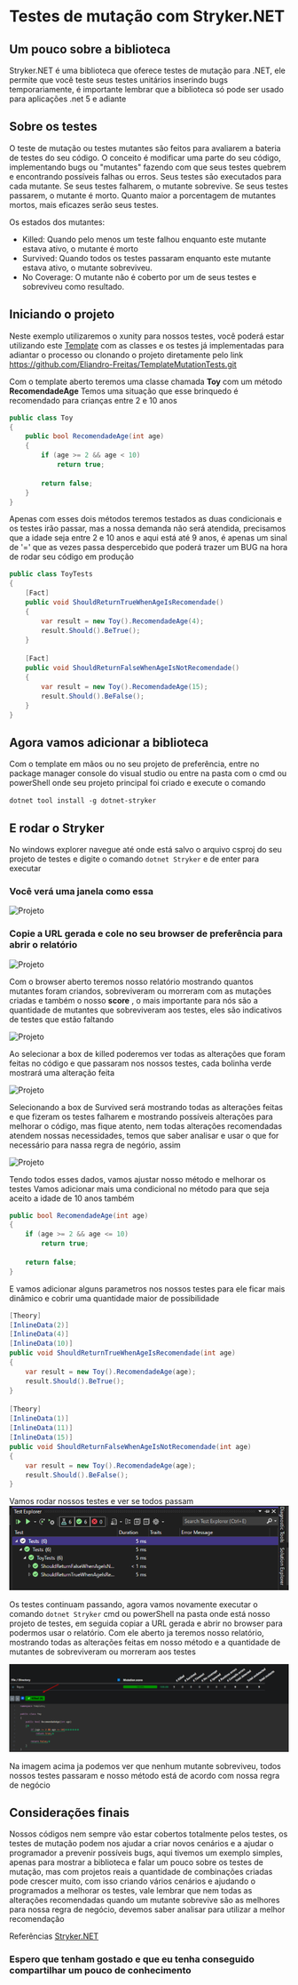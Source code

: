 # Testes de mutação com Stryker.NET

Um pouco sobre a biblioteca
----
Stryker.NET é uma biblioteca que oferece testes de mutação para .NET, ele permite que você teste seus testes unitários inserindo bugs temporariamente, é importante lembrar que a biblioteca só pode ser usado para aplicações .net 5 e adiante

Sobre os testes
----
O teste de mutação ou testes mutantes são feitos para avaliarem a bateria de testes do seu código. O conceito é modificar uma parte do seu código, implementando bugs ou "mutantes" fazendo com que seus testes quebrem e encontrando possíveis falhas ou erros. Seus testes são executados para cada mutante. Se seus testes falharem, o mutante sobrevive. Se seus testes passarem, o mutante é morto. Quanto maior a porcentagem de mutantes mortos, mais eficazes serão seus testes.

Os estados dos mutantes:
* Killed: Quando pelo menos um teste falhou enquanto este mutante estava ativo, o mutante é morto
* Survived: Quando todos os testes passaram enquanto este mutante estava ativo, o mutante sobreviveu.
* No Coverage: O mutante não é coberto por um de seus testes e sobreviveu como resultado. 

Iniciando o projeto
----
Neste exemplo utilizaremos o xunity para nossos testes, você poderá estar utilizando este [Template](https://github.com/Eliandro-Freitas/TemplateMutationTests.git) com as classes e os testes já implementadas para adiantar o processo ou clonando o projeto diretamente pelo link https://github.com/Eliandro-Freitas/TemplateMutationTests.git

Com o template aberto teremos uma classe chamada **Toy** com um método **RecomendadeAge** 
Temos uma situação que esse brinquedo é recomendado para crianças entre 2 e 10 anos
```csharp
public class Toy
{
    public bool RecomendadeAge(int age)
    {
        if (age >= 2 && age < 10)
            return true;

        return false;
    }
}
```

Apenas com esses dois métodos teremos testados as duas condicionais e os testes irão passar, mas a nossa demanda não será atendida, precisamos que a idade seja entre 2 e 10 anos e aqui está até 9 anos, é apenas um sinal  de '=' que as vezes passa despercebido que poderá trazer um BUG na hora de rodar seu código em produção
```csharp
public class ToyTests
{
    [Fact]
    public void ShouldReturnTrueWhenAgeIsRecomendade()
    {
        var result = new Toy().RecomendadeAge(4);
        result.Should().BeTrue();
    }

    [Fact]
    public void ShouldReturnFalseWhenAgeIsNotRecomendade()
    {
        var result = new Toy().RecomendadeAge(15);
        result.Should().BeFalse();
    }
}
```

Agora vamos adicionar a biblioteca
----
Com o template em mãos ou no seu projeto de preferência, entre no package manager console do visual studio ou entre na pasta com o cmd ou powerShell onde seu projeto principal foi criado e execute o comando

```dotnet tool install -g dotnet-stryker```

E rodar o Stryker
----
No windows explorer navegue até onde está salvo o arquivo csproj do seu projeto de testes e digite o comando ```dotnet Stryker``` e de enter para executar

### Você verá uma janela como essa 

![Projeto](Images/img-stryker-cli.png)


### Copie a URL gerada e cole no seu browser de preferência para abrir o relatório

![Projeto](Images/img-url.png)


Com o browser aberto teremos nosso relatório mostrando quantos mutantes foram criandos, sobreviveram ou morreram com as mutações criadas e também o nosso **score** , o mais importante para nós são a quantidade de mutantes que sobreviveram aos testes, eles são indicativos de testes que estão faltando

![Projeto](Images/img-mutantes.png)


Ao selecionar a box de killed poderemos ver todas as alterações que foram feitas no código e que passaram nos nossos testes, cada bolinha verde mostrará uma alteração feita

![Projeto](Images/img-killed.png)

Selecionando a box de Survived será mostrando todas as alterações feitas e que fizeram os testes falharem e mostrando possíveis alterações para melhorar o código, mas fique atento, nem todas alterações recomendadas atendem nossas necessidades, temos que saber analisar e usar o que for necessário para nassa regra de negório, assim

![Projeto](Images/img-survived.png)

Tendo todos esses dados, vamos ajustar nosso método e melhorar os testes
Vamos adicionar mais uma condicional no método para que seja aceito a idade de 10 anos também
```csharp
public bool RecomendadeAge(int age)
{
    if (age >= 2 && age <= 10)
        return true;

    return false;
}
```
E vamos adicionar alguns parametros nos nossos testes para ele ficar mais dinâmico e cobrir uma quantidade maior de possibilidade
```csharp
[Theory]
[InlineData(2)]
[InlineData(4)]
[InlineData(10)]
public void ShouldReturnTrueWhenAgeIsRecomendade(int age)
{
    var result = new Toy().RecomendadeAge(age);
    result.Should().BeTrue();
}

[Theory]
[InlineData(1)]
[InlineData(11)]
[InlineData(15)]
public void ShouldReturnFalseWhenAgeIsNotRecomendade(int age)
{
    var result = new Toy().RecomendadeAge(age);
    result.Should().BeFalse();
}
```

Vamos rodar nossos testes e ver se todos passam
![Projeto](Images/img-testes.png)

Os testes continuam passando, agora vamos novamente executar o comando ```dotnet Stryker``` cmd ou powerShell na pasta onde está nosso projeto de testes, em seguida copiar a URL gerada e abrir no browser para podermos usar o relatório.
Com ele aberto ja teremos nosso relatório, mostrando todas as alterações feitas em nosso método e a quantidade de mutantes de sobreviveram ou morreram aos testes

![Projeto](Images/img-final.png)

Na imagem acima ja podemos ver que nenhum mutante sobreviveu, todos nossos testes passaram e nosso método está de acordo com nossa regra de negócio

Considerações finais
---
Nossos códigos nem sempre vão estar cobertos totalmente pelos testes, os testes de mutação podem nos ajudar a criar novos cenários e a ajudar o programador a prevenir possíveis bugs, aqui tivemos um exemplo simples, apenas para mostrar a biblioteca e falar um pouco sobre os testes de mutação, mas com projetos reais a quantidade de combinações criadas pode crescer muito, com isso criando vários cenários e ajudando o programados a melhorar os testes, vale lembrar que nem todas as alterações recomendadas quando um mutante sobrevive são as melhores para nossa regra de negócio, devemos saber analisar para utilizar a melhor recomendação

Referências [Stryker.NET](https://stryker-mutator.io/docs/mutation-testing-elements/mutant-states-and-metrics/)

### Espero que tenham gostado e que eu tenha conseguido compartilhar um pouco de conhecimento
